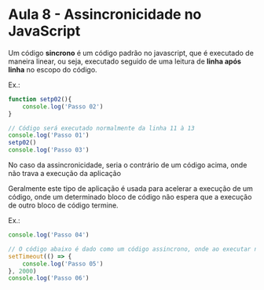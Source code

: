 # Aula 8 - Assincronicidade no JavaScript
Um código **sincrono** é um código padrão no javascript, que é executado de maneira linear, ou seja, executado seguido de uma leitura de **linha após linha** no escopo do código.

Ex.:
```js
function setp02(){
    console.log('Passo 02')
}

// Código será executado normalmente da linha 11 à 13
console.log('Passo 01')
setp02()
console.log('Passo 03')
```

No caso da assincronicidade, seria o contrário de um código acima, onde não trava a execução da aplicação

Geralmente este tipo de aplicação é usada para acelerar a execução de um código, onde um determinado bloco de código não espera que a execução de outro bloco de código termine.

Ex.:
```js
console.log('Passo 04')

// O código abaixo é dado como um código assincrono, onde ao executar não trava a execução anterior.
setTimeout(() => {
    console.log('Passo 05')
}, 2000)
console.log('Passo 06')
```